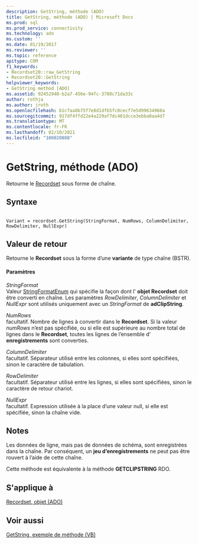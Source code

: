 ```yaml
---
description: GetString, méthode (ADO)
title: GetString, méthode (ADO) | Microsoft Docs
ms.prod: sql
ms.prod_service: connectivity
ms.technology: ado
ms.custom: ''
ms.date: 01/19/2017
ms.reviewer: ''
ms.topic: reference
apitype: COM
f1_keywords:
- Recordset20::raw_GetString
- Recordset20::GetString
helpviewer_keywords:
- GetString method [ADO]
ms.assetid: 92452940-b2a7-456e-94fc-3780c71da33c
author: rothja
ms.author: jroth
ms.openlocfilehash: b1cfaa8b75f7e8d1dfb5fc0cecf7e5d99634960a
ms.sourcegitcommit: 917df4ffd22e4a229af7dc481dcce3ebba0aa4d7
ms.translationtype: MT
ms.contentlocale: fr-FR
ms.lasthandoff: 02/10/2021
ms.locfileid: "100020808"
---
```

# <a name="getstring-method-ado"></a>GetString, méthode (ADO)
Retourne le [Recordset](./recordset-object-ado.md) sous forme de chaîne.  
  
## <a name="syntax"></a>Syntaxe  
  
```  
  
Variant = recordset.GetString(StringFormat, NumRows, ColumnDelimiter, RowDelimiter, NullExpr)  
```  
  
## <a name="return-value"></a>Valeur de retour  
 Retourne le **Recordset** sous la forme d’une **variante** de type chaîne (BSTR).  
  
#### <a name="parameters"></a>Paramètres  
 *StringFormat*  
 Valeur [StringFormatEnum](./stringformatenum.md) qui spécifie la façon dont l' **objet Recordset** doit être converti en chaîne. Les paramètres *RowDelimiter*, *ColumnDelimiter* et *NullExpr* sont utilisés uniquement avec un *StringFormat* de **adClipString**.  
  
 *NumRows*  
 facultatif. Nombre de lignes à convertir dans le **Recordset**. Si la valeur *numRows* n’est pas spécifiée, ou si elle est supérieure au nombre total de lignes dans le **Recordset**, toutes les lignes de l’ensemble d' **enregistrements** sont converties.  
  
 *ColumnDelimiter*  
 facultatif. Séparateur utilisé entre les colonnes, si elles sont spécifiées, sinon le caractère de tabulation.  
  
 *RowDelimiter*  
 facultatif. Séparateur utilisé entre les lignes, si elles sont spécifiées, sinon le caractère de retour chariot.  
  
 *NullExpr*  
 facultatif. Expression utilisée à la place d’une valeur null, si elle est spécifiée, sinon la chaîne vide.  
  
## <a name="remarks"></a>Notes  
 Les données de ligne, mais pas de données de schéma, sont enregistrées dans la chaîne. Par conséquent, un **jeu d’enregistrements** ne peut pas être rouvert à l’aide de cette chaîne.  
  
 Cette méthode est équivalente à la méthode **GETCLIPSTRING** RDO.  
  
## <a name="applies-to"></a>S'applique à  
 [Recordset, objet (ADO)](./recordset-object-ado.md)  
  
## <a name="see-also"></a>Voir aussi  
 [GetString, exemple de méthode (VB)](./getstring-method-example-vb.md)